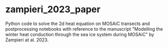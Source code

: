 # zampieri_2023_paper
Python code to solve the 2d heat equation on MOSAiC transects and postprocessing notebooks with reference to the manuscript "Modelling the winter heat conduction through the sea ice system during MOSAiC" by Zampieri at al. 2023.
